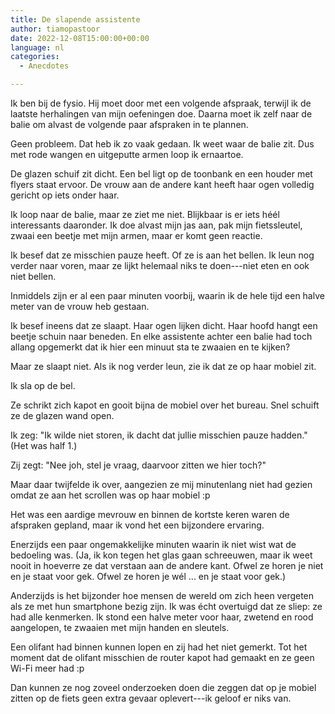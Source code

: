 ```yaml
---
title: De slapende assistente
author: tiamopastoor
date: 2022-12-08T15:00:00+00:00
language: nl
categories:
  - Anecdotes

---
```

Ik ben bij de fysio. Hij moet door met een volgende afspraak, terwijl ik de laatste herhalingen van mijn oefeningen doe. Daarna moet ik zelf naar de balie om alvast de volgende paar afspraken in te plannen.

Geen probleem. Dat heb ik zo vaak gedaan. Ik weet waar de balie zit. Dus met rode wangen en uitgeputte armen loop ik ernaartoe.

De glazen schuif zit dicht. Een bel ligt op de toonbank en een houder met flyers staat ervoor. De vrouw aan de andere kant heeft haar ogen volledig gericht op iets onder haar.

Ik loop naar de balie, maar ze ziet me niet. Blijkbaar is er iets héél interessants daaronder. Ik doe alvast mijn jas aan, pak mijn fietssleutel, zwaai een beetje met mijn armen, maar er komt geen reactie.

Ik besef dat ze misschien pauze heeft. Of ze is aan het bellen. Ik leun nog verder naar voren, maar ze lijkt helemaal niks te doen---niet eten en ook niet bellen.

Inmiddels zijn er al een paar minuten voorbij, waarin ik de hele tijd een halve meter van de vrouw heb gestaan. 

Ik besef ineens dat ze slaapt. Haar ogen lijken dicht. Haar hoofd hangt een beetje schuin naar beneden. En elke assistente achter een balie had toch allang opgemerkt dat ik hier een minuut sta te zwaaien en te kijken?

Maar ze slaapt niet. Als ik nog verder leun, zie ik dat ze op haar mobiel zit.

Ik sla op de bel.

Ze schrikt zich kapot en gooit bijna de mobiel over het bureau. Snel schuift ze de glazen wand open.

Ik zeg: "Ik wilde niet storen, ik dacht dat jullie misschien pauze hadden." (Het was half 1.)

Zij zegt: "Nee joh, stel je vraag, daarvoor zitten we hier toch?"

Maar daar twijfelde ik over, aangezien ze mij minutenlang niet had gezien omdat ze aan het scrollen was op haar mobiel :p

Het was een aardige mevrouw en binnen de kortste keren waren de afspraken gepland, maar ik vond het een bijzondere ervaring. 

Enerzijds een paar ongemakkelijke minuten waarin ik niet wist wat de bedoeling was. (Ja, ik kon tegen het glas gaan schreeuwen, maar ik weet nooit in hoeverre ze dat verstaan aan de andere kant. Ofwel ze horen je niet en je staat voor gek. Ofwel ze horen je wél ... en je staat voor gek.)

Anderzijds is het bijzonder hoe mensen de wereld om zich heen vergeten als ze met hun smartphone bezig zijn. Ik was écht overtuigd dat ze sliep: ze had alle kenmerken. Ik stond een halve meter voor haar, zwetend en rood aangelopen, te zwaaien met mijn handen en sleutels.

Een olifant had binnen kunnen lopen en zij had het niet gemerkt. Tot het moment dat de olifant misschien de router kapot had gemaakt en ze geen Wi-Fi meer had :p

Dan kunnen ze nog zoveel onderzoeken doen die zeggen dat op je mobiel zitten op de fiets geen extra gevaar oplevert---ik geloof er niks van.